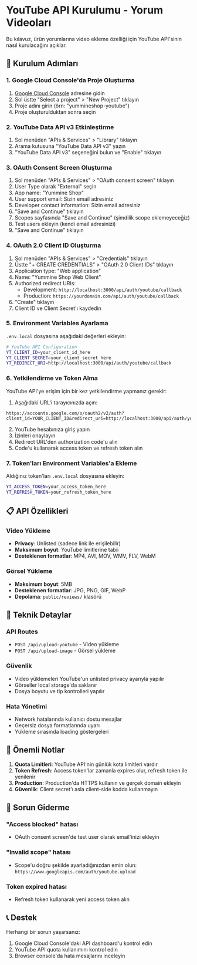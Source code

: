 # YouTube API Kurulumu - Yorum Videoları

Bu kılavuz, ürün yorumlarına video ekleme özelliği için YouTube API'sinin nasıl kurulacağını açıklar.

## 🚀 Kurulum Adımları

### 1. Google Cloud Console'da Proje Oluşturma

1. [Google Cloud Console](https://console.cloud.google.com/) adresine gidin
2. Sol üstte "Select a project" > "New Project" tıklayın
3. Proje adını girin (örn: "yummineshop-youtube")
4. Proje oluşturulduktan sonra seçin

### 2. YouTube Data API v3 Etkinleştirme

1. Sol menüden "APIs & Services" > "Library" tıklayın
2. Arama kutusuna "YouTube Data API v3" yazın
3. "YouTube Data API v3" seçeneğini bulun ve "Enable" tıklayın

### 3. OAuth Consent Screen Oluşturma

1. Sol menüden "APIs & Services" > "OAuth consent screen" tıklayın
2. User Type olarak "External" seçin
3. App name: "Yummine Shop"
4. User support email: Sizin email adresiniz
5. Developer contact information: Sizin email adresiniz
6. "Save and Continue" tıklayın
7. Scopes sayfasında "Save and Continue" (şimdilik scope eklemeyeceğiz)
8. Test users ekleyin (kendi email adresinizi)
9. "Save and Continue" tıklayın

### 4. OAuth 2.0 Client ID Oluşturma

1. Sol menüden "APIs & Services" > "Credentials" tıklayın
2. Üstte "+ CREATE CREDENTIALS" > "OAuth 2.0 Client IDs" tıklayın
3. Application type: "Web application"
4. Name: "Yummine Shop Web Client"
5. Authorized redirect URIs:
   - Development: `http://localhost:3000/api/auth/youtube/callback`
   - Production: `https://yourdomain.com/api/auth/youtube/callback`
6. "Create" tıklayın
7. Client ID ve Client Secret'ı kaydedin

### 5. Environment Variables Ayarlama

`.env.local` dosyasına aşağıdaki değerleri ekleyin:

```bash
# YouTube API Configuration
YT_CLIENT_ID=your_client_id_here
YT_CLIENT_SECRET=your_client_secret_here
YT_REDIRECT_URI=http://localhost:3000/api/auth/youtube/callback
```

### 6. Yetkilendirme ve Token Alma

YouTube API'ye erişim için bir kez yetkilendirme yapmanız gerekir:

1. Aşağıdaki URL'i tarayıcınızda açın:
```
https://accounts.google.com/o/oauth2/v2/auth?client_id=YOUR_CLIENT_ID&redirect_uri=http://localhost:3000/api/auth/youtube/callback&scope=https://www.googleapis.com/auth/youtube.upload&response_type=code&access_type=offline
```

2. YouTube hesabınıza giriş yapın
3. İzinleri onaylayın
4. Redirect URL'den authorization code'u alın
5. Code'u kullanarak access token ve refresh token alın

### 7. Token'ları Environment Variables'a Ekleme

Aldığınız token'ları `.env.local` dosyasına ekleyin:

```bash
YT_ACCESS_TOKEN=your_access_token_here
YT_REFRESH_TOKEN=your_refresh_token_here
```

## 📋 API Özellikleri

### Video Yükleme
- **Privacy**: Unlisted (sadece link ile erişilebilir)
- **Maksimum boyut**: YouTube limitlerine tabii
- **Desteklenen formatlar**: MP4, AVI, MOV, WMV, FLV, WebM

### Görsel Yükleme
- **Maksimum boyut**: 5MB
- **Desteklenen formatlar**: JPG, PNG, GIF, WebP
- **Depolama**: `public/reviews/` klasörü

## 🔧 Teknik Detaylar

### API Routes
- `POST /api/upload-youtube` - Video yükleme
- `POST /api/upload-image` - Görsel yükleme

### Güvenlik
- Video yüklemeleri YouTube'un unlisted privacy ayarıyla yapılır
- Görseller local storage'da saklanır
- Dosya boyutu ve tip kontrolleri yapılır

### Hata Yönetimi
- Network hatalarında kullanıcı dostu mesajlar
- Geçersiz dosya formatlarında uyarı
- Yükleme sırasında loading göstergeleri

## 🚨 Önemli Notlar

1. **Quota Limitleri**: YouTube API'nin günlük kota limitleri vardır
2. **Token Refresh**: Access token'lar zamanla expires olur, refresh token ile yenilenir
3. **Production**: Production'da HTTPS kullanın ve gerçek domain ekleyin
4. **Güvenlik**: Client secret'ı asla client-side kodda kullanmayın

## 🐛 Sorun Giderme

### "Access blocked" hatası
- OAuth consent screen'de test user olarak email'inizi ekleyin

### "Invalid scope" hatası
- Scope'u doğru şekilde ayarladığınızdan emin olun: `https://www.googleapis.com/auth/youtube.upload`

### Token expired hatası
- Refresh token kullanarak yeni access token alın

## 📞 Destek

Herhangi bir sorun yaşarsanız:
1. Google Cloud Console'daki API dashboard'u kontrol edin
2. YouTube API quota kullanımını kontrol edin
3. Browser console'da hata mesajlarını inceleyin